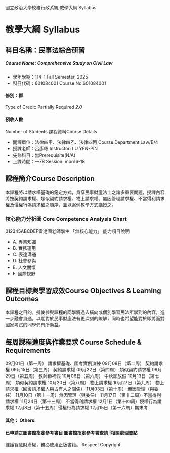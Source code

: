 國立政治大學校務行政系統 教學大綱 Syllabus
# 教學大綱 Syllabus
##  科目名稱：民事法綜合研習
#####  Course Name: Comprehensive Study on Civil Law
  * 學年學期：114-1 Fall Semester, 2025 
  * 科目代碼：601084001 Course No.601084001
#### 修別：群
Type of Credit: Partially Required 
_2.0_
#### 預收人數
Number of Students
課程資料Course Details
  * 開課單位：法律四甲、法律四乙、法律四丙 Course Department:Law/B/4 
  * 授課老師：呂彥彬 Instructor: LU YEN-PIN 
  * 先修科目：無Prerequisite(N/A)
  * 上課時間：一78 Session: mon16-18 
##  課程簡介Course Description
本課程將以請求權基礎的鑑定方式，貫穿民事財產法上之諸多重要問題，授課內容將按契約請求權、類似契約請求權、物上請求權、無因管理請求權、不當得利請求權及侵權行為請求權之順序，並以案例教學方式講授之。
###  核心能力分析圖 Core Competence Analysis Chart
012345ABCDEF雷達圖老師學生
「無核心能力」 
能力項目說明
  * A. 專業知識
  * B. 實務運用
  * C. 表達溝通
  * D. 社會參與
  * E. 人文關懷
  * F. 國際視野
##  課程目標與學習成效Course Objectives & Learning Outcomes 
本課程之目的，擬使參與課程的同學將過去橫向或個別學習民法所學到的內容，進一步融會貫通，以期對於民事財產法有更深刻的瞭解，同時也希望能對於即將面對國家考試的同學們有所助益。
##  每周課程進度與作業要求 Course Schedule & Requirements
09月01日（第一周） 請求權基礎、國考實例演練
09月08日（第二周） 契約請求權
09月15日（第三周） 契約請求權
09月22日（第四周） 類似契約請求權
09月29日（第五周） 教師節補假
10月06日（第六周） 中秋節放假
10月13日（第七周） 類似契約請求權
10月20日（第八周） 物上請求權
10月27日（第九周） 物上請求權（回復請求權人與占有人之關係）
11月03日（第十周） 無因管理（與委任）
11月10日（第十一周）無因管理（與委任）
11月17日（第十二周）不當得利請求權
11月24日（第十三周） 不當得利請求權
12月1日（第十四周）侵權行為請求權
12月8日（第十五周）侵權行為請求權
12月15日（第十六周）期末考
####  其他： Others:
####  已申請之圖書館指定參考書目  圖書館指定參考書查詢 |相關處理要點
維護智慧財產權，務必使用正版書籍。 Respect Copyright.